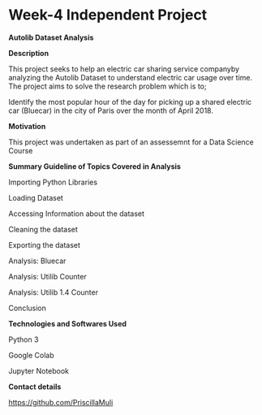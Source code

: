 # Week-4 Independent Project

**Autolib Dataset Analysis**

**Description**

This project seeks to help an electric car sharing service companyby analyzing the Autolib Dataset to  understand electric car usage over time. The project aims to solve the research problem which is to;

Identify the most popular hour of the day for picking up a shared electric car (Bluecar) in the city of Paris over the month of April 2018.

**Motivation**

This project was undertaken as part of an assessemnt for a Data Science Course

**Summary Guideline of Topics Covered in Analysis**

Importing Python Libraries

Loading Dataset

Accessing Information about the dataset

Cleaning the dataset

Exporting the dataset

Analysis: Bluecar

Analysis: Utilib Counter

Analysis: Utilib 1.4 Counter

Conclusion

**Technologies and Softwares Used**

Python 3

Google Colab

Jupyter Notebook

**Contact details**

https://github.com/PriscillaMuli
